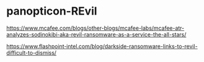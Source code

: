 # panopticon-REvil

https://www.mcafee.com/blogs/other-blogs/mcafee-labs/mcafee-atr-analyzes-sodinokibi-aka-revil-ransomware-as-a-service-the-all-stars/

https://www.flashpoint-intel.com/blog/darkside-ransomware-links-to-revil-difficult-to-dismiss/

